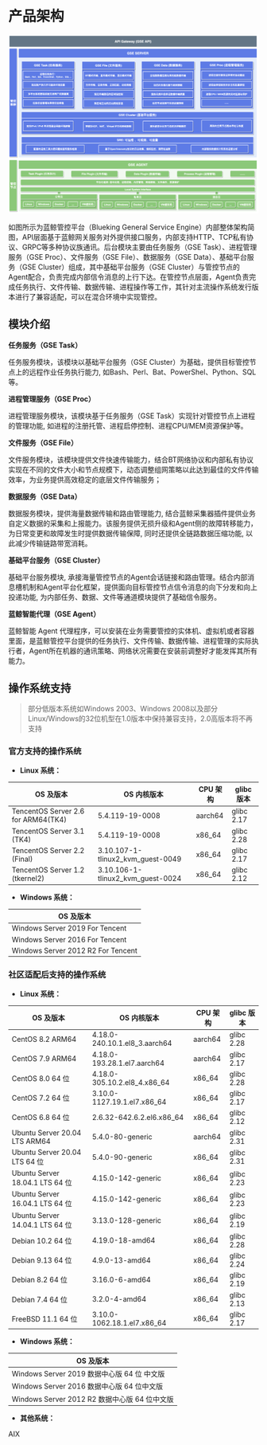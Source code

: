 # 产品架构

![product](./assets/product.png)

如图所示为蓝鲸管控平台（Blueking General Service Engine）内部整体架构简图，API层面基于蓝鲸网关服务对外提供接口服务，内部支持HTTP、TCP私有协议、GRPC等多种协议族通讯。后台模块主要由任务服务（GSE Task）、进程管理服务（GSE Proc）、文件服务（GSE File）、数据服务（GSE Data）、基础平台服务（GSE Cluster）组成，其中基础平台服务（GSE Cluster）与管控节点的Agent配合，负责完成内部信令消息的上行下达。在管控节点层面，Agent负责完成任务执行、文件传输、数据传输、进程操作等工作，其针对主流操作系统发行版本进行了兼容适配，可以在混合环境中实现管控。

## 模块介绍

**任务服务（GSE Task）**

任务服务模块，该模块以基础平台服务（GSE Cluster）为基础，提供目标管控节点上的远程作业任务执行能力, 如Bash、Perl、Bat、PowerShel、Python、SQL等。

**进程管理服务（GSE Proc）**

进程管理服务模块，该模块基于任务服务（GSE Task）实现针对管控节点上进程的管理功能, 如进程的注册托管、进程启停控制、进程CPU/MEM资源保护等。

**文件服务（GSE File）**

文件服务模块，该模块提供文件快速传输能力，结合BT网络协议和内部私有协议实现在不同的文件大小和节点规模下，动态调整组网策略以此达到最佳的文件传输效率，为业务提供高效稳定的底层文件传输服务；

**数据服务（GSE Data）**

数据服务模块，提供海量数据传输和路由管理能力, 结合蓝鲸采集器插件提供业务自定义数据的采集和上报能力。该服务提供无损升级和Agent侧的故障转移能力，为日常变更和故障发生时提供数据传输保障, 同时还提供全链路数据压缩功能, 以此减少传输链路带宽消耗。

**基础平台服务（GSE Cluster）**

基础平台服务模块, 承接海量管控节点的Agent会话链接和路由管理。结合内部消息槽机制和Agent平台化框架，提供面向目标管控节点信令消息的向下分发和向上投递功能, 为内部任务、数据、文件等通道模块提供了基础信令服务。

**蓝鲸智能代理（GSE Agent）**

蓝鲸智能 Agent 代理程序，可以安装在业务需要管控的实体机、虚拟机或者容器里面，是蓝鲸管控平台提供的任务执行、文件传输、数据传输、进程管理的实际执行者，Agent所在机器的通讯策略、网络状况需要在安装前调整好才能发挥其所有能力。

## 操作系统支持
> 部分低版本系统如Windows 2003、Windows 2008以及部分Linux/Windows的32位机型在1.0版本中保持兼容支持，2.0高版本将不再支持

### 官方支持的操作系统

- **Linux 系统：**

| OS 及版本 | OS 内核版本 | CPU 架构 | glibc 版本 |
|  ----  | ----  | ----  | ----  |
| TencentOS Server 2.6 for ARM64(TK4) | 5.4.119-19-0008 | aarch64 | glibc 2.17 |
| TencentOS Server 3.1 (TK4) | 5.4.119-19-0008 | x86_64 | glibc 2.28 |
| TencentOS Server 2.2 (Final) | 3.10.107-1-tlinux2_kvm_guest-0049 | x86_64 | glibc 2.17 |
| TencentOS Server 1.2 (tkernel2) | 3.10.106-1-tlinux2_kvm_guest-0024 | x86_64 | glibc 2.12 |

- **Windows 系统：**

| OS 及版本 | 
|  ----  |
| Windows Server 2019 For Tencent |
| Windows Server 2016 For Tencent |
| Windows Server 2012 R2 For Tencent |

### 社区适配后支持的操作系统

- **Linux 系统：**

| OS 及版本 | OS 内核版本 | CPU 架构 | glibc 版本 |
|  ----  | ----  | ----  | ----  |
| CentOS 8.2 ARM64 | 4.18.0-240.10.1.el8_3.aarch64 | aarch64 | glibc 2.28 |
| CentOS 7.9 ARM64 | 4.18.0-193.28.1.el7.aarch64 | aarch64 | glibc 2.17 |
| CentOS 8.0 64 位 | 4.18.0-305.10.2.el8_4.x86_64 | x86_64 | glibc 2.28 |
| CentOS 7.2 64 位 | 3.10.0-1127.19.1.el7.x86_64 | x86_64 | glibc 2.17 |
| CentOS 6.8 64 位 | 2.6.32-642.6.2.el6.x86_64 | x86_64 | glibc 2.12 |
| Ubuntu Server 20.04 LTS ARM64 | 5.4.0-80-generic | aarch64 | glibc 2.31 |
| Ubuntu Server 20.04 LTS 64 位 | 5.4.0-90-generic | x86_64 | glibc 2.31 |
| Ubuntu Server 18.04.1 LTS 64 位 | 4.15.0-142-generic | x86_64 | glibc 2.23 |
| Ubuntu Server 16.04.1 LTS 64 位 | 4.15.0-142-generic | x86_64 | glibc 2.23 |
| Ubuntu Server 14.04.1 LTS 64 位 | 3.13.0-128-generic | x86_64 | glibc 2.19 |
| Debian 10.2 64 位 | 4.19.0-18-amd64 | x86_64 | glibc 2.28 |
| Debian 9.13 64 位 | 4.9.0-13-amd64 | x86_64 | glibc 2.24 |
| Debian 8.2 64 位 | 3.16.0-6-amd64 | x86_64 | glibc 2.19 |
| Debian 7.4 64 位 | 3.2.0-4-amd64 | x86_64 | glibc 2.13 |
| FreeBSD 11.1 64 位 | 3.10.0-1062.18.1.el7.x86_64 | x86_64 | glibc 2.17 |

- **Windows 系统：**

| OS 及版本 | 
|  ----  
| Windows Server 2019 数据中心版 64 位 中文版 |
| Windows Server 2016 数据中心版 64 位中文版 |
| Windows Server 2012 R2 数据中心版 64 位中文版 |

- **其他系统：**

AIX

